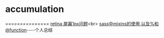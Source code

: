 # accumulation #
===============
  [retina 屏幕1px问题](http://efe.baidu.com/blog/1px-on-retina/?qq-pf-to=pcqq.c2c)<br\>
  [sass中mixins的使用,以及%和@function](http://www.w3cplus.com/preprocessor/sass-mixins-function-placeholder.html)----个人总结